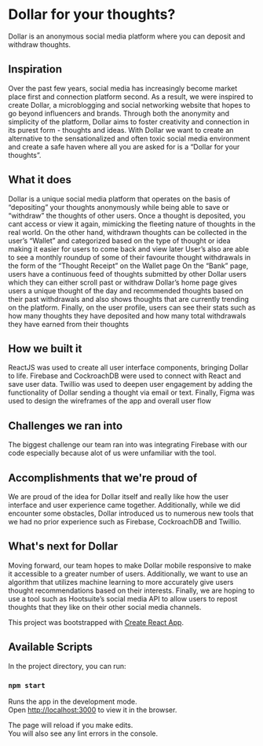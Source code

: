 # Dollar for your thoughts?

Dollar is an anonymous social media platform where you can deposit and withdraw thoughts.

## Inspiration

Over the past few years, social media has increasingly become market place first and connection platform second. As a result, we were inspired to create Dollar, a microblogging and social networking website that hopes to go beyond influencers and brands. Through both the anonymity and simplicity of the platform, Dollar aims to foster creativity and connection in its purest form - thoughts and ideas. With Dollar we want to create an alternative to the sensationalized and often toxic social media environment and create a safe haven where all you are asked for is a “Dollar for your thoughts”.

## What it does

Dollar is a unique social media platform that operates on the basis of “depositing” your thoughts anonymously while being able to save or “withdraw” the thoughts of other users. Once a thought is deposited, you cant access or view it again, mimicking the fleeting nature of thoughts in the real world.
On the other hand, withdrawn thoughts can be collected in the user’s “Wallet” and categorized based on the type of thought or idea making it easier for users to come back and view later
User’s also are able to see a monthly roundup of some of their favourite thought withdrawals in the form of the “Thought Receipt” on the Wallet page
On the “Bank” page, users have a continuous feed of thoughts submitted by other Dollar users which they can either scroll past or withdraw
Dollar’s home page gives users a unique thought of the day and recommended thoughts based on their past withdrawals and also shows thoughts that are currently trending on the platform.
Finally, on the user profile, users can see their stats such as how many thoughts they have deposited and how many total withdrawals they have earned from their thoughts

## How we built it

ReactJS was used to create all user interface components, bringing Dollar to life. Firebase and CockroachDB were used to connect with React and save user data. Twillio was used to deepen user engagement by adding the functionality of Dollar sending a thought via email or text. Finally, Figma was used to design the wireframes of the app and overall user flow

## Challenges we ran into

The biggest challenge our team ran into was integrating Firebase with our code especially because alot of us were unfamiliar with the tool.

## Accomplishments that we're proud of

We are proud of the idea for Dollar itself and really like how the user interface and user experience came together. Additionally, while we did encounter some obstacles, Dollar introduced us to numerous new tools that we had no prior experience such as Firebase, CockroachDB and Twillio.

## What's next for Dollar

Moving forward, our team hopes to make Dollar mobile responsive to make it accessible to a greater number of users. Additionally, we want to use an algorithm that utilizes machine learning to more accurately give users thought recommendations based on their interests. Finally, we are hoping to use a tool such as Hootsuite’s social media API to allow users to repost thoughts that they like on their other social media channels.

This project was bootstrapped with [Create React App](https://github.com/facebook/create-react-app).

## Available Scripts

In the project directory, you can run:

### `npm start`

Runs the app in the development mode.\
Open [http://localhost:3000](http://localhost:3000) to view it in the browser.

The page will reload if you make edits.\
You will also see any lint errors in the console.
